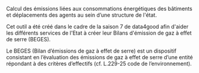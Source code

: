 Calcul des émissions liées aux consommations énergétiques des bâtiments et déplacements des agents au sein d’une structure de l'état.

Cet outil a été créé dans le cadre de la saison 7 de data4good afin d'aider les différents services de l'Etat à créer leur Bilans d'émission de gaz à effet de serre (BEGES).

Le BEGES (Bilan d’émissions de gaz à effet de serre) est un dispositif consistant en l’évaluation des émissions de gaz à effet de serre d’une entité répondant à des critères d’effectifs (cf. L.229-25 code de l’environnement).
